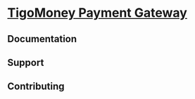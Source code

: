 # [TigoMoney Payment Gateway](https://github.com/vevende/woo-gateway-tigomoney)

## Documentation

## Support

## Contributing
